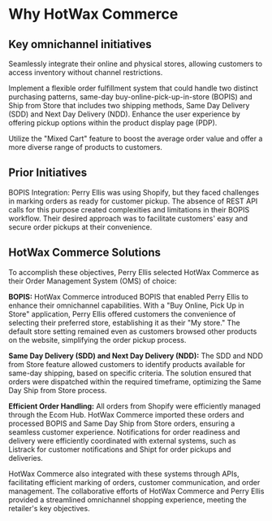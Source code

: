 # Why HotWax Commerce

## Key omnichannel initiatives
Seamlessly integrate their online and physical stores, allowing customers to access inventory without channel restrictions.

Implement a flexible order fulfillment system that could handle two distinct purchasing patterns, same-day buy-online-pick-up-in-store (BOPIS) and Ship from Store that includes two shipping methods, Same Day Delivery (SDD) and Next Day Delivery (NDD).
Enhance the user experience by offering pickup options within the product display page (PDP).

Utilize the "Mixed Cart" feature to boost the average order value and offer a more diverse range of products to customers.

## Prior Initiatives
BOPIS Integration: Perry Ellis was using Shopify, but they faced challenges in marking orders as ready for customer pickup. The absence of REST API calls for this purpose created complexities and limitations in their BOPIS workflow. Their desired approach was to facilitate customers' easy and secure order pickups at their convenience.

## HotWax Commerce Solutions
To accomplish these objectives, Perry Ellis selected HotWax Commerce as their Order Management System (OMS) of choice:

**BOPIS:** HotWax Commerce introduced BOPIS that enabled Perry Ellis to enhance their omnichannel capabilities. With a "Buy Online, Pick Up in Store" application, Perry Ellis offered customers the convenience of selecting their preferred store, establishing it as their "My store." The default store setting remained even as customers browsed other products on the website, simplifying the order pickup process.

**Same Day Delivery (SDD) and Next Day Delivery (NDD):** The SDD and NDD from Store feature allowed customers to identify products available for same-day shipping, based on specific criteria. The solution ensured that orders were dispatched within the required timeframe, optimizing the Same Day Ship from Store process.

**Efficient Order Handling:** All orders from Shopify were efficiently managed through the Ecom Hub. HotWax Commerce imported these orders and processed BOPIS and Same Day Ship from Store orders, ensuring a seamless customer experience. Notifications for order readiness and delivery were efficiently coordinated with external systems, such as Listrack for customer notifications and Shipt for order pickups and deliveries.

HotWax Commerce also integrated with these systems through APIs, facilitating efficient marking of orders, customer communication, and order management. The collaborative efforts of HotWax Commerce and Perry Ellis provided a streamlined omnichannel shopping experience, meeting the retailer's key objectives.
